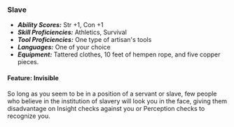 ### Slave
- ***Ability Scores:*** Str +1, Con +1
- ***Skill Proficiencies:*** Athletics, Survival
- ***Tool Proficiencies:*** One type of artisan's tools
- ***Languages:*** One of your choice
- ***Equipment:*** Tattered clothes, 10 feet of hempen rope, and five copper pieces.

#### Feature: Invisible
So long as you seem to be in a position of a servant or slave, few people who believe in the institution of slavery will look you in the face, giving them disadvantage on Insight checks against you or Perception checks to recognize you.